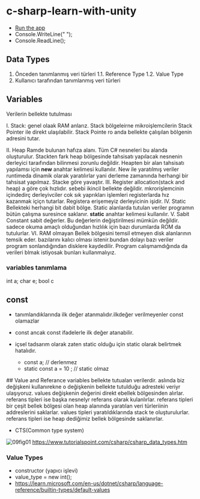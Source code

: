 # c-sharp-learn-with-unity

- [Run the app ](https://dotnet.microsoft.com/en-us/learn/dotnet/hello-world-tutorial/create)
- Console.WriteLine(" ");
- Console.ReadLine();

## Data Types

1. Önceden tanımlanmış veri türleri
1.1. Reference Type
1.2. Value Type
2. Kullanıcı tarafından tanımlanmış veri türleri

## Variables

Verilerin bellekte tutulması

I. Stack: genel olaak RAM anlarız. Stack bölgeleirne mikroişlemcilerin Stack Pointer ile direkt ulaşılabilir.
Stack Pointe ro anda bellekte çalışılan bölgenin adresini tutar.

II. Heap
Ramde bulunan hafıza alanı. Tüm C# nesneleri bu alanda oluşturulur. Stackten fark heap bölgesinde tahsisatı yapılacak nesnenin derleyici taraıfından bilinmesi zorunlu değildir.
Heapten bir alan tahsisatı yapılamsı için **new** anahtar kelimesi kullanılır. New ile yaratılmış veriler runtimeda dinamik olarak yaratılırlar yani derleme zamanında herhangi bir tahsisat yapılmaz.
Stacke göre yavaştır.
III. Register
allocation(stack and heap) a göre çok hızlıdır. sebebi ikincil bellekte değildir. mkrorişlemcinin içindedirç derleyivciler cok sık yaprıkları işlemleri registerlarda hız kazanmak içiçn tutarlar. Registera erişemeyiz derleyicinin işidir.
IV. Static
Bellekteki herhangi bit dabit bölge. Static alanlarda tutulan veriler programın bütün çalışma suresince saklanır. **static** anahtar kelimesi kullanılır.
V. Sabit
Constant sabit değerler. Bu değerlerin değiştirilmesi mümkün değildir. sadece okuma amaçlı olduğundan hızlılık için bazı durumlarda ROM da tutulurlar.
VI. RAM olmayan
Bellek bölgesini temsil etmeyen disk alanlarının temsik eder. bazılarını kalıcı olması istenir.bundan dolayı bazı veriler program sonlandığından disklere kaydedilir. Program calışmamdığında da verileri blmak istiyosak bunları kullanmalıyız.

### variables tanımlama
int a;
char e;
bool c

  
  
## const
  
- tanımlandıklarında ilk değer atanmalıdır.ilkdeğer verilmeyenler const olamazlar
- const ancak const ifadelerle ilk değer atanabilir.
- içsel tadsarım olarak zaten static olduğu için static olarak belirtmek hatalıdır.

  - const a; // derlenmez
  - static const a = 10 ; // static olmaz
  
## Value and Referance
variables bellekte tutualan verilerdir. aslında biz değişkeni kullanırekne o değişkenin bellekte tutulduğu adresteki veriyr ulaşıyoruz.
  values değişkenin değerini direkt ebellek bölgesinden alırlar.
  referans tipleri ise başka nesnelyr referans olarak kulanlırlar.
  referans tipleri bir çeşit bellek bölgesi olan heap alanında yaratılan veri türleriinin addreslerini saklarlar. values tipleri yaratıldıklarında stack te oluşturulurlar. referans tipleri ise heap dediğimiz bellek bölgesinde saklanırlar.
- CTS(Common type system)

  
![09fig01](https://user-images.githubusercontent.com/26336737/233734259-cc284cdf-f8ae-4829-acc2-342338a7a4c6.gif)
https://www.tutorialspoint.com/csharp/csharp_data_types.htm
  
### Value Types
- constructor (yapıcı işlevi)
- value_type = new int();
- https://learn.microsoft.com/en-us/dotnet/csharp/language-reference/builtin-types/default-values
  
  
  
  

